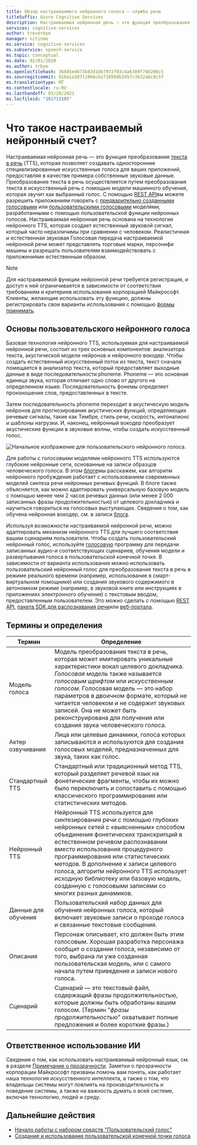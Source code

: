 ```yaml
---
title: Обзор настраиваемого нейронного голоса — служба речи
titleSuffix: Azure Cognitive Services
description: Настраиваемая нейронная речь — это функция преобразования текста в речь, позволяющая создавать один разновидность искусственного голоса для приложений, предоставляя собственные аудиоданные в качестве примера.
services: cognitive-services
author: trevorbye
manager: nitinme
ms.service: cognitive-services
ms.subservice: speech-service
ms.topic: conceptual
ms.date: 02/01/2020
ms.author: trbye
ms.openlocfilehash: 36885e4673b83d1db7972f03c4a6309f766206c5
ms.sourcegitcommit: 910a1a38711966cb171050db245fc3b22abc8c5f
ms.translationtype: MT
ms.contentlocale: ru-RU
ms.lasthandoff: 03/20/2021
ms.locfileid: "101713105"
---
```

# <a name="what-is-custom-neural-voice"></a>Что такое настраиваемый нейронный счет?

Настраиваемая нейронная речь — это функция преобразования [текста в речь](./text-to-speech.md) (TTS), которая позволяет создавать односторонние специализированные искусственные голоса для ваших приложений, предоставляя в качестве примера собственные звуковые данные. Преобразование текста в речь осуществляется путем преобразования текста в искусственный речь с помощью модели машинного обучения, которая звучит как выбранный голос. С помощью [REST API](./rest-text-to-speech.md)вы можете разрешить приложениям говорить с [предварительно созданными голосовыми](./language-support.md#neural-voices) или [пользовательскими голосовыми](./how-to-custom-voice-prepare-data.md) моделями, разработанными с помощью пользовательской функции нейронных голосов. Настраиваемая нейронная речь основана на технологии нейронного TTS, которая создает естественный звуковой сигнал, который часто неразличимы при сравнении с человеком.
Реалистичная и естественная звуковая Голосовая передача настраиваемой нейронной речи может представлять торговые марки, персонифи машины и разрешать пользователям взаимодействовать с приложениями естественным образом.

> [!NOTE]
> Для настраиваемой функции нейронной речи требуется регистрация, и доступ к ней ограничивается в зависимости от соответствия требованиям и критериев использования корпорацией Майкрософт. Клиенты, желающие использовать эту функцию, должны регистрировать свои варианты использования с помощью [формы принимать](https://aka.ms/customneural).

## <a name="the-basics-of-custom-neural-voice"></a>Основы пользовательского нейронного голоса

Базовая технология нейронного TTS, используемая для настраиваемой нейронной речи, состоит из трех основных компонентов: анализатора текста, акустической модели нейронов и нейронного вокодер. Чтобы создать естественный искусственный поток из текста, текст сначала помещается в анализатор текста, который предоставляет выходные данные в виде последовательности phoneme. Phoneme — это основная единица звука, которая отличает одно слово от другого на определенном языке. Последовательность фонемы определяет произношение слов, предоставленных в тексте. 

Затем последовательность phoneme переходит в акустическую модель нейронов для прогнозирования акустических функций, определяющих речевые сигналы, такие как Тимбре, стиль речи, скорость, интонатионс и шаблоны нагрузки. И, наконец, нейронный вокодер преобразует акустические функции в звуковые волны, чтобы создать искусственный голос.

![Начальное изображение для пользовательского нейронного голоса.](./media/custom-voice/cnv-intro.png)

Для работы с голосовыми моделями нейронного TTS используются глубокие нейронные сети, основанные на записи образцов человеческого голоса. В этом [блоге](https://techcommunity.microsoft.com/t5/azure-ai/neural-text-to-speech-extends-support-to-15-more-languages-with/ba-p/1505911)мы расскажем, как алгоритм нейронного пробуждения работает с использованием современных моделей синтеза речи нейронных речевых функций. В блоге также объясняется, как можно адаптировать универсальную базовую модель с помощью менее чем 2 часов речевых данных (или менее 2 000 записанных фразы продолжительностью) от целевого докладчика и научиться говориться на голосовых выступающих. Сведения о том, как обучена нейронная вокодер, см. в записи [блога](https://techcommunity.microsoft.com/t5/azure-ai/azure-neural-tts-upgraded-with-hifinet-achieving-higher-audio/ba-p/1847860).

Используя возможности настраиваемой нейронной речи, можно адаптировать механизм нейронного TTS для лучшего соответствия вашим сценариям пользователя. Чтобы создать пользовательский нейронный голос, используйте [голосовую](https://speech.microsoft.com/customvoice) программу для передачи записанных аудио-и соответствующих сценариев, обучения модели и развертывания голоса в пользовательской конечной точке. В зависимости от варианта использования можно использовать пользовательский нейронный голос для преобразования текста в речь в режиме реального времени (например, использование в смарт-виртуальном помощнике) или создания звукового содержимого в автономном режиме (например, в звуковой книге или инструкциях в приложениях электронного обучения) с текстовым вводом, предоставленным пользователем. Это можно сделать с помощью [REST API](./rest-text-to-speech.md), [пакета SDK для распознавания речи](./get-started-text-to-speech.md?pivots=programming-language-csharp&tabs=script%2cwindowsinstall)или [веб-портала](https://speech.microsoft.com/audiocontentcreation).

## <a name="terms-and-definitions"></a>Термины и определения

| **Термин**      | **Определение**                                                                                                                                                                                                                                                                                                                                                                                       |
|---------------|------------------------------------------------------------------------------------------------------------------------------------------------------------------------------------------------------------------------------------------------------------------------------------------------------------------------------------------------------------------------------------------------------|
| Модель голоса   | Модель преобразования текста в речь, которая может имитировать уникальные характеристики вокал целевого докладчика. *Голосовая модель* также называется *голосовым шрифтом* или *искусственным голосом*. Голосовая модель — это набор параметров в двоичном формате, который не читается человеком и не содержит звуковых записей. Она не может быть реконструирована для получения или создания звука человеческого голоса. |
| Актер озвучивания  | Лица или целевые динамики, голоса которых записываются и используются для создания голосовых моделей, предназначенных для звука, таких как голос.                                                                                                                                                                                                                                                   |
| Стандартный TTS  | Стандартный или традиционный метод TTS, который разделяет речевой язык на фонетические фрагменты, чтобы их можно было переключить и сопоставить с помощью классического программирования или статистических методов.                                                                                                                                                                                                    |
| Нейронный TTS    | Нейронный TTS используется для синтезирования речи с помощью глубоких нейронных сетей с «выясненным» способом объединения фонетических транскрипций в естественном речевом распознавании вместо использования процедурного программирования или статистических методов. В дополнение к записи целевого голоса, алгоритм нейронного TTS использует исходную библиотеку или базовую модель, созданную с голосовыми записями со многих разных динамиков.          |
| Данные для обучения | Пользовательский набор данных для обучения нейронных голоса, который включает звуковые записи о проходе голоса и связанные текстовые сообщения.                                                                                                                                                                                                                                                               |
| Описания       | Персонаж описывает, кто должен быть этим голосовым. Хорошая разработка персонажа сообщит о создании голоса, независимо от того, выбрана ли уже созданная пользовательская модель, или с самого начала путем приведения и записи нового голоса.                                                                                                |
| Сценарий        | Сценарий — это текстовый файл, содержащий фразы продолжительностью, которые должны быть обработаны вашим голосом. (Термин "*фразы продолжительностью*" охватывает полные предложения и более короткие фразы.)                                                                                                                                                                                                                               |

## <a name="responsible-use-of-ai"></a>Ответственное использование ИИ

Сведения о том, как использовать настраиваемый нейронный язык, см. в разделе [Примечание о прозрачности](/legal/cognitive-services/speech-service/custom-neural-voice/transparency-note-custom-neural-voice?context=/azure/cognitive-services/speech-service/context/context). Заметки о прозрачности корпорации Майкрософт призваны помочь вам понять, как работает наша технология искусственного интеллекта, а также о том, что владельцы системы могут повлиять на производительность и поведение системы, а также на важность думать о всей системе, включая технологию, людей и среду.

## <a name="next-steps"></a>Дальнейшие действия

* [Начало работы с набором средств "Пользовательский голос"](how-to-custom-voice.md)
* [Создание и использование пользовательской конечной точки голоса](how-to-custom-voice-create-voice.md)